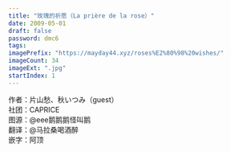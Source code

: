 ```yaml
---
title: "玫瑰的祈愿（La prière de la rose）"
date: 2009-05-01
draft: false
password: dmc6
tags: 
imagePrefix: "https://mayday44.xyz/roses%E2%80%98%20wishes/"  
imageCount: 34
imageExt: ".jpg" 
startIndex: 1
---
```

作者：片山愁、秋いつみ（guest）  
社团：CAPRICE  
图源：@eee鹅鹅鹅怪叫鹅  
翻译：@马拉桑喝酒醉  
嵌字：阿顶  